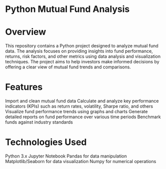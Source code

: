 
# Python Mutual Fund Analysis
# Overview
This repository contains a Python project designed to analyze mutual fund data. The analysis focuses on providing insights into fund performance, returns, risk factors, and other metrics using data analysis and visualization techniques. The project aims to help investors make informed decisions by offering a clear view of mutual fund trends and comparisons.

# Features
Import and clean mutual fund data
Calculate and analyze key performance indicators (KPIs) such as return rates, volatility, Sharpe ratio, and others
Visualize fund performance trends using graphs and charts
Generate detailed reports on fund performance over various time periods
Benchmark funds against industry standards

# Technologies Used
Python 3.x
Jupyter Notebook
Pandas for data manipulation
Matplotlib/Seaborn for data visualization
Numpy for numerical operations
